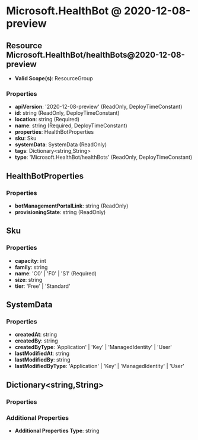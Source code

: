 # Microsoft.HealthBot @ 2020-12-08-preview

## Resource Microsoft.HealthBot/healthBots@2020-12-08-preview
* **Valid Scope(s)**: ResourceGroup
### Properties
* **apiVersion**: '2020-12-08-preview' (ReadOnly, DeployTimeConstant)
* **id**: string (ReadOnly, DeployTimeConstant)
* **location**: string (Required)
* **name**: string (Required, DeployTimeConstant)
* **properties**: HealthBotProperties
* **sku**: Sku
* **systemData**: SystemData (ReadOnly)
* **tags**: Dictionary<string,String>
* **type**: 'Microsoft.HealthBot/healthBots' (ReadOnly, DeployTimeConstant)

## HealthBotProperties
### Properties
* **botManagementPortalLink**: string (ReadOnly)
* **provisioningState**: string (ReadOnly)

## Sku
### Properties
* **capacity**: int
* **family**: string
* **name**: 'C0' | 'F0' | 'S1' (Required)
* **size**: string
* **tier**: 'Free' | 'Standard'

## SystemData
### Properties
* **createdAt**: string
* **createdBy**: string
* **createdByType**: 'Application' | 'Key' | 'ManagedIdentity' | 'User'
* **lastModifiedAt**: string
* **lastModifiedBy**: string
* **lastModifiedByType**: 'Application' | 'Key' | 'ManagedIdentity' | 'User'

## Dictionary<string,String>
### Properties
### Additional Properties
* **Additional Properties Type**: string

